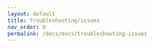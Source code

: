 ```yaml
---
layout: default
title: Troubleshooting/issues
nav_order: 9
permalink: /docs/mscs/troubleshooting-issues
---
```


